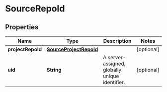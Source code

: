 # SourceRepoId

## Properties
Name | Type | Description | Notes
------------ | ------------- | ------------- | -------------
**projectRepoId** | [**SourceProjectRepoId**](SourceProjectRepoId.md) |  |  [optional]
**uid** | **String** | A server-assigned, globally unique identifier. |  [optional]
